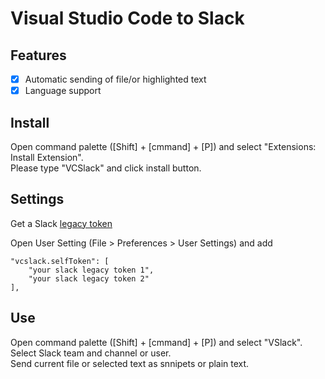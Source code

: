 # Visual Studio Code to Slack

## Features

- [x] Automatic sending of file/or highlighted text
- [x] Language support

## Install

Open command palette ([Shift] + [cmmand] + [P]) and select "Extensions: Install Extension".  
Please type "VCSlack" and click install button.

## Settings
Get a Slack [legacy token](https://api.slack.com/custom-integrations/legacy-tokens)

Open User Setting (File > Preferences > User Settings) and add  

````
"vcslack.selfToken": [
    "your slack legacy token 1",
    "your slack legacy token 2"
],
````

## Use
Open command palette ([Shift] + [cmmand] + [P]) and select "VSlack".  
Select Slack team and channel or user.  
Send current file or selected text as snnipets or plain text.